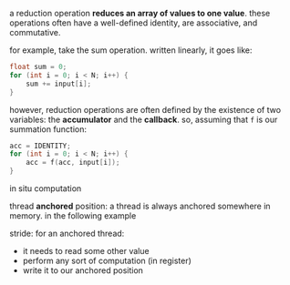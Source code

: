 a reduction operation **reduces an array of values to one value**. these operations often have a well-defined identity, are associative, and commutative.

for example, take the sum operation. written linearly, it goes like:

```c
float sum = 0;
for (int i = 0; i < N; i++) {
	sum += input[i];
}
```

however, reduction operations are often defined by the existence of two variables: the **accumulator** and the **callback**. so, assuming that `f` is our summation function:

```c
acc = IDENTITY;
for (int i = 0; i < N; i++) {
	acc = f(acc, input[i]);
}
```

in situ computation

thread **anchored** position: a thread is always anchored somewhere in memory. in the following example

stride: for an anchored thread:
- it needs to read some other value
- perform any sort of computation (in register)
- write it to our anchored position
